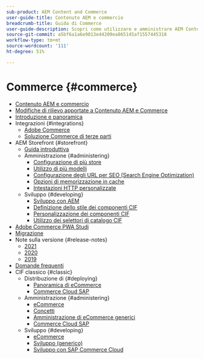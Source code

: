 ```yaml
---
sub-product: AEM Content and Commerce
user-guide-title: Contenuto AEM e commercio
breadcrumb-title: Guida di Commerce
user-guide-description: Scopri come utilizzare e amministrare AEM Content and Commerce.
source-git-commit: a5bf6a1a6e9013e44209ea865145af1557445318
workflow-type: tm+mt
source-wordcount: '111'
ht-degree: 51%

---
```



# Commerce {#commerce}

+ [Contenuto AEM e commercio](/help/commerce/home.md)
+ [Modifiche di rilievo apportate a Contenuto AEM e Commerce](cif/changes.md)
+ [Introduzione e panoramica](cif/introduction.md)
+ Integrazioni {#integrations}
   + [Adobe Commerce](cif/integrating/magento.md)
   + [Soluzione Commerce di terze parti](cif/integrating/third-party.md)
+ AEM Storefront {#storefront}
   + [Guida introduttiva](cif/getting-started.md)
   + Amministrazione {#administering}
      + [Configurazione di più store](cif/configuring/multi-store-setup.md)
      + [Utilizzo di più modelli](cif/configuring/multi-template-usage.md)
      + [Configurazione degli URL per SEO (Search Engine Optimization)](cif/configuring/advanced-url-configuration.md)
      + [Opzioni di memorizzazione in cache](cif/configuring/caching.md)
      + [Intestazioni HTTP personalizzate](/help/commerce/cif/configuring/custom-http-headers.md)
   + Sviluppo {#developing}
      + [Sviluppo con AEM](cif/develop.md)
      + [Definizione dello stile dei componenti CIF](cif/customizing/style-cif-component.md)
      + [Personalizzazione dei componenti CIF](cif/customizing/customize-cif-components.md)
      + [Utilizzo dei selettori di catalogo CIF](cif/customizing/use-cif-pickers.md)
+ [Adobe Commerce PWA Studi](cif/pwa-studio/getting-started.md)
+ [Migrazione](cif/migration.md)
+ Note sulla versione {#release-notes}
   + [2021](cif/release-notes/release-notes-2021.md)
   + [2020](cif/release-notes/release-notes-2020.md)
   + [2019](cif/release-notes/release-notes-2019.md)
+ [Domande frequenti](cif/faq.md)
+ CIF classico {#classic}
   + Distribuzione di {#deploying}
      + [Panoramica di eCommerce](/help/commerce/cif-classic/deploying/ecommerce.md)
      + [Commerce Cloud SAP](/help/commerce/cif-classic/deploying/sap-commerce-cloud.md)
   + Amministrazione {#administering}
      + [eCommerce](/help/commerce/cif-classic/administering/ecommerce.md)
      + [Concetti ](/help/commerce/cif-classic/administering/concepts.md)
      + [Amministrazione di eCommerce generici](/help/commerce/cif-classic/administering/generic.md)
      + [Commerce Cloud SAP](/help/commerce/cif-classic/administering/sap-commerce-cloud.md)
   + Sviluppo {#developing}
      + [eCommerce](/help/commerce/cif-classic/developing/ecommerce.md)
      + [Sviluppo (generico)](/help/commerce/cif-classic/developing/generic.md)
      + [Sviluppo con SAP Commerce Cloud](/help/commerce/cif-classic/developing/sap-commerce-cloud.md)
